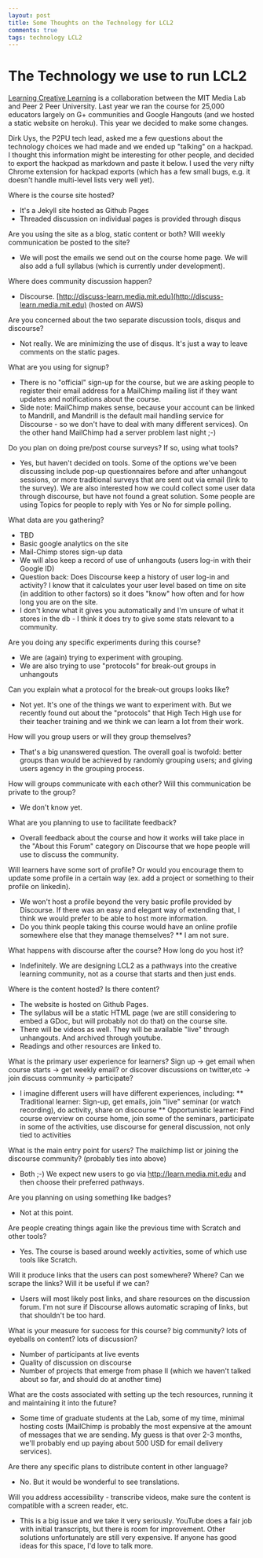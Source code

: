 ```yaml
---
layout: post
title: Some Thoughts on the Technology for LCL2
comments: true
tags: technology LCL2 
---
```


# The Technology we use to run LCL2

[Learning Creative Learning](http://learn.media.mit.edu) is a collaboration between the MIT Media Lab and Peer 2 Peer University. Last year we ran the course for 25,000 educators largely on G+ communities and Google Hangouts (and we hosted a static website on heroku). This year we decided to make some changes. 

Dirk Uys, the P2PU tech lead, asked me a few questions about the technology choices we had made and we ended up "talking" on a hackpad. I thought this information might be interesting for other people, and decided to export the hackpad as markdown and paste it below. I used the very nifty Chrome extension for hackpad exports (which has a few small bugs, e.g. it doesn't handle multi-level lists very well yet). 

Where is the course site hosted?

*   It's a Jekyll site hosted as Github Pages
*   Threaded discussion on individual pages is provided through disqus

Are you using the site as a blog, static content or both? Will weekly communication be posted to the site?

*   We will post the emails we send out on the course home page. We will also add a full syllabus (which is currently under development).

Where does community discussion happen?

*   Discourse. [](http://discuss-learn.media.mit.edu)[http://discuss-learn.media.mit.edu](http://discuss-learn.media.mit.edu) (hosted on AWS)

Are you concerned about the two separate discussion tools, disqus and discourse?

*   Not really. We are minimizing the use of disqus. It's just a way to leave comments on the static pages.

What are you using for signup?

*   There is no "official" sign-up for the course, but we are asking people to register their email address for a MailChimp mailing list if they want updates and notifications about the course. 
*   Side note: MailChimp makes sense, because your account can be linked to Mandrill, and Mandrill is the default mail handling service for Discourse - so we don't have to deal with many different services). On the other hand MailChimp had a server problem last night ;-)

Do you plan on doing pre/post course surveys? If so, using what tools?

*   Yes, but haven't decided on tools. Some of the options we've been discussing include pop-up questionnaires before and after unhangout sessions, or more traditional surveys that are sent out via email (link to the survey). We are also interested how we could collect some user data through discourse, but have not found a great solution. Some people are using Topics for people to reply with Yes or No for simple polling. 

What data are you gathering?

*   TBD
*   Basic google analytics on the site
*   Mail-Chimp stores sign-up data
*   We will also keep a record of use of unhangouts (users log-in with their Google ID)
*   Question back: Does Discourse keep a history of user log-in and activity? I know that it calculates your user level based on time on site (in addition to other factors) so it does "know" how often and for how long you are on the site.
*   I don't know what it gives you automatically and I'm unsure of what it stores in the db - I think it does try to give some stats relevant to a community.

Are you doing any specific experiments during this course?

*   We are (again) trying to experiment with grouping. 
*   We are also trying to use "protocols" for break-out groups in unhangouts

Can you explain what a protocol for the break-out groups looks like?

*   Not yet. It's one of the things we want to experiment with. But we recently found out about the "protocols" that High Tech High use for their teacher training and we think we can learn a lot from their work. 

How will you group users or will they group themselves?

*   That's a big unanswered question. The overall goal is twofold: better groups than would be achieved by randomly grouping users; and giving users agency in the grouping process.

How will groups communicate with each other? Will this communication be private to the group?

*   We don't know yet. 

What are you planning to use to facilitate feedback?

*   Overall feedback about the course and how it works will take place in the "About this Forum" category on Discourse that we hope people will use to discuss the community. 

Will learners have some sort of profile? Or would you encourage them to update some profile in a certain way (ex. add a project or something to their profile on linkedin).

*   We won't host a profile beyond the very basic profile provided by Discourse. If there was an easy and elegant way of extending that, I think we would prefer to be able to host more information. 
*   Do you think people taking this course would have an online profile somewhere else that they manage themselves?
** I am not sure. 

What happens with discourse after the course? How long do you host it?

*   Indefinitely. We are designing LCL2 as a pathways into the creative learning community, not as a course that starts and then just ends. 

Where is the content hosted? Is there content? 

*   The website is hosted on Github Pages.
*   The syllabus will be a static HTML page (we are still considering to embed a GDoc, but will probably not do that) on the course site. 
*   There will be videos as well. They will be available "live" through unhangouts. And archived through youtube. 
*   Readings and other resources are linked to.

What is the primary user experience for learners? Sign up -> get email when course starts -> get weekly email? or discover discussions on twitter,etc -> join discuss community -> participate?

* I imagine different users will have different experiences, including:
** Traditional learner: Sign-up, get emails, join "live" seminar (or watch recording), do activity, share on discourse
** Opportunistic learner: Find course overview on course home, join some of the seminars, participate in some of the activities, use discourse for general discussion, not only tied to activities

What is the main entry point for users? The mailchimp list or joining the discourse community? (probably ties into above)

*   Both ;-) We expect new users to go via [](http://learn.media.mit.edu)http://learn.media.mit.edu and then choose their preferred pathways.

Are you planning on using something like badges?

*   Not at this point. 

Are people creating things again like the previous time with Scratch and other tools?

*   Yes. The course is based around weekly activities, some of which use tools like Scratch. 

Will it produce links that the users can post somewhere? Where? Can we scrape the links? Will it be useful if we can?

* Users will most likely post links, and share resources on the discussion forum. I'm not sure if Discourse allows automatic scraping of links, but that shouldn't be too hard. 

What is your measure for success for this course? big community? lots of eyeballs on content? lots of discussion?

*   Number of participants at live events
*   Quality of discussion on discourse
*   Number of projects that emerge from phase II (which we haven't talked about so far, and should do at another time)

What are the costs associated with setting up the tech resources, running it and maintaining it into the future?

* Some time of graduate students at the Lab, some of my time, minimal hosting costs (MailChimp is probably the most expensive at the amount of messages that we are sending. My guess is that over 2-3 months, we'll probably end up paying about 500 USD for email delivery services). 

Are there any specific plans to distribute content in other language?

* No. But it would be wonderful to see translations.

Will you address accessibility  - transcribe videos, make sure the content is compatible with a screen reader, etc.

* This is a big issue and we take it very seriously. YouTube does a fair job with initial transcripts, but there is room for improvement. Other solutions unfortunately are still very expensive. If anyone has good ideas for this space, I'd love to talk more. 




